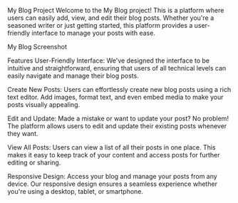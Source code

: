 My Blog Project
Welcome to the My Blog project! This is a platform where users can easily add, view, and edit their blog posts. Whether you're a seasoned writer or just getting started, this platform provides a user-friendly interface to manage your posts with ease.

My Blog Screenshot

Features
User-Friendly Interface: We've designed the interface to be intuitive and straightforward, ensuring that users of all technical levels can easily navigate and manage their blog posts.

Create New Posts: Users can effortlessly create new blog posts using a rich text editor. Add images, format text, and even embed media to make your posts visually appealing.

Edit and Update: Made a mistake or want to update your post? No problem! The platform allows users to edit and update their existing posts whenever they want.

View All Posts: Users can view a list of all their posts in one place. This makes it easy to keep track of your content and access posts for further editing or sharing.

Responsive Design: Access your blog and manage your posts from any device. Our responsive design ensures a seamless experience whether you're using a desktop, tablet, or smartphone.

